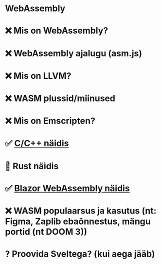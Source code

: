 # WebAssembly

# ❌ Mis on WebAssembly?

# ❌ WebAssembly ajalugu (asm.js)

# ❌ Mis on LLVM?

# ❌ WASM plussid/miinused

# ❌ Mis on Emscripten?

# ✅ [C/C++ näidis](https://github.com/Uptaker/wasm-cpp/)

# 🚧 Rust näidis

# ✅ [Blazor WebAssembly näidis](https://github.com/Uptaker/wasm-blazor)

# ❌ WASM populaarsus ja kasutus (nt: Figma, Zaplib ebaõnnestus, mängu portid (nt DOOM 3))

# ? Proovida Sveltega? (kui aega jääb)

